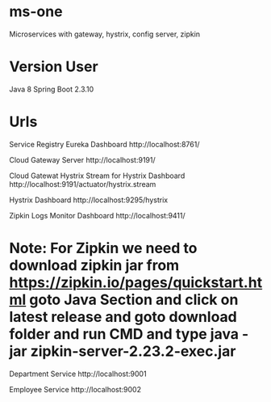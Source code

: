 # ms-one
Microservices with gateway, hystrix, config server, zipkin

# Version User
Java 8
Spring Boot 2.3.10

# Urls

Service Registry Eureka Dashboard 
http://localhost:8761/

Cloud Gateway Server
http://localhost:9191/

Cloud Gatewat Hystrix Stream for Hystrix Dashboard
http://localhost:9191/actuator/hystrix.stream

Hystrix Dashboard
http://localhost:9295/hystrix

Zipkin Logs Monitor Dashboard
http://localhost:9411/

# Note: For Zipkin we need to download zipkin jar from https://zipkin.io/pages/quickstart.html goto Java Section and click on latest release and goto download folder and run CMD and type java -jar zipkin-server-2.23.2-exec.jar

Department Service
http://localhost:9001

Employee Service
http://localhost:9002



